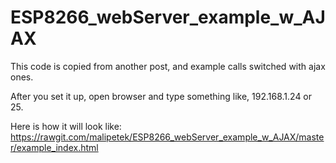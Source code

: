# ESP8266_webServer_example_w_AJAX
This code is copied from another post, and example calls switched with ajax ones.

After you set it up, open browser and type something like, 192.168.1.24 or 25.

Here is how it will look like:
https://rawgit.com/malipetek/ESP8266_webServer_example_w_AJAX/master/example_index.html

